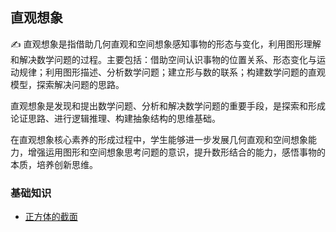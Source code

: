 ## **直观想象**

:writing_hand:  直观想象是指借助几何直观和空间想象感知事物的形态与变化，利用图形理解和解决数学问题的过程。主要包括：借助空间认识事物的位置关系、形态变化与运动规律；利用图形描述、分析数学问题；建立形与数的联系；构建数学问题的直观模型，探索解决问题的思路。

直观想象是发现和提出数学问题、分析和解决数学问题的重要手段，是探索和形成论证思路、进行逻辑推理、构建抽象结构的思维基础。

在直观想象核心素养的形成过程中，学生能够进一步发展几何直观和空间想象能力，增强运用图形和空间想象思考问题的意识，提升数形结合的能力，感悟事物的本质，培养创新思维。

### 基础知识


* [正方体的截面](<https://www.cnblogs.com/wanghai0666/p/13887703.html>)
